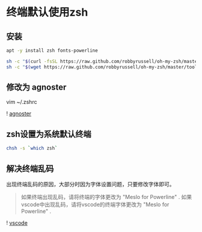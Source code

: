 # 终端默认使用zsh

## 安装

```bash
apt -y install zsh fonts-powerline

sh -c "$(curl -fsSL https://raw.github.com/robbyrussell/oh-my-zsh/master/tools/install.sh)"
sh -c "$(wget https://raw.github.com/robbyrussell/oh-my-zsh/master/tools/install.sh -O -)"
```

## 修改为 agnoster

vim ~/.zshrc

! [agnoster](agnoster.png)

## zsh设置为系统默认终端

```bash
chsh -s `which zsh`
```

## 解决终端乱码

出现终端乱码的原因，大部分时因为字体设置问题，只要修改字体即可。

> 如果终端出现乱码，请将终端的字体更改为 "Meslo for Powerline" .
> 如果vscode中出现乱码，请将vscode的终端字体更改为 "Meslo for Powerline" .

! [vscode](vscode.png)
